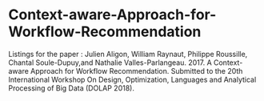 # Context-aware-Approach-for-Workflow-Recommendation

Listings for the paper :
Julien Aligon, William Raynaut, Philippe Roussille, Chantal Soule-Dupuy,and Nathalie Valles-Parlangeau. 2017. A Context-aware Approach for Workflow Recommendation. Submitted to the 20th International Workshop On Design, Optimization, Languages and Analytical Processing of Big Data (DOLAP 2018).
